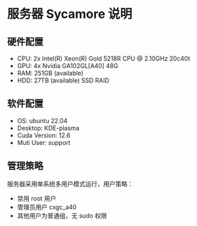 # 服务器 Sycamore 说明

## 硬件配置
* CPU: 2x Intel(R) Xeon(R) Gold 5218R CPU @ 2.10GHz 20c40t
* GPU: 4x Nvidia GA102GL\[A40\] 48G
* RAM: 251GB (available)
* HDD: 27TB (available) SSD RAID 

## 软件配置
* OS: ubuntu 22.04
* Desktop: KDE-plasma
* Cuda Version: 12.6
* Muti User: support

## 管理策略
服务器采用单系统多用户模式运行，用户策略：

* 禁用 root 用户
* 管理员用户 cxgc_a40
* 其他用户为普通组，无 sudo 权限
